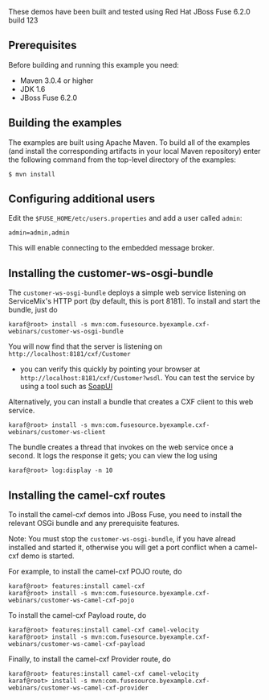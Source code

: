 These demos have been built and tested using Red Hat JBoss Fuse 6.2.0 build 123

Prerequisites
-------------
Before building and running this example you need:

* Maven 3.0.4 or higher
* JDK 1.6
* JBoss Fuse 6.2.0

Building the examples
---------------------
The examples are built using Apache Maven. To build all of the examples (and install the
corresponding artifacts in your local Maven repository) enter the following command from
the top-level directory of the examples:

    $ mvn install

Configuring additional users
----------------------------
Edit the `$FUSE_HOME/etc/users.properties` and add a user called `admin`:

    admin=admin,admin

This will enable connecting to the embedded message broker.


Installing the customer-ws-osgi-bundle
--------------------------------------
The `customer-ws-osgi-bundle` deploys a simple web service listening on ServiceMix's
HTTP port (by default, this is port 8181). To install and start the bundle, just do 

    karaf@root> install -s mvn:com.fusesource.byexample.cxf-webinars/customer-ws-osgi-bundle

You will now find that the server is listening on `http://localhost:8181/cxf/Customer` 
- you can verify this quickly by pointing your browser at `http://localhost:8181/cxf/Customer?wsdl`.
You can test the service by using a tool such as [SoapUI](http://www.soapui.org)

Alternatively, you can install a bundle that creates a CXF client to this web 
service. 

    karaf@root> install -s mvn:com.fusesource.byexample.cxf-webinars/customer-ws-client

The bundle creates a thread that invokes on the web service once a second. It logs 
the response it gets; you can view the log using 

    karaf@root> log:display -n 10



Installing the camel-cxf routes
-------------------------------
To install the camel-cxf demos into JBoss Fuse, you need to install the relevant OSGi bundle
and any prerequisite features.

Note: You must stop the `customer-ws-osgi-bundle`, if you have alread installed and started it,
otherwise you will get a port conflict when a camel-cxf demo is started.

For example, to install the camel-cxf POJO route, do 

    karaf@root> features:install camel-cxf
    karaf@root> install -s mvn:com.fusesource.byexample.cxf-webinars/customer-ws-camel-cxf-pojo

To install the camel-cxf Payload route, do 

    karaf@root> features:install camel-cxf camel-velocity
    karaf@root> install -s mvn:com.fusesource.byexample.cxf-webinars/customer-ws-camel-cxf-payload

Finally, to install the camel-cxf Provider route, do 

    karaf@root> features:install camel-cxf camel-velocity
    karaf@root> install -s mvn:com.fusesource.byexample.cxf-webinars/customer-ws-camel-cxf-provider

